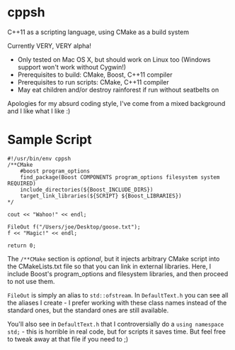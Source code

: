 cppsh
=====

C++11 as a scripting language, using CMake as a build system

Currently VERY, VERY alpha!

* Only tested on Mac OS X, but should work on Linux too (Windows support won't work without Cygwin!)
* Prerequisites to build: CMake, Boost, C++11 compiler
* Prerequisites to run scripts: CMake, C++11 compiler
* May eat children and/or destroy rainforest if run without seatbelts on

Apologies for my absurd coding style, I've come from a mixed background and I like what I like :)

Sample Script
=============

```
#!/usr/bin/env cppsh
/**CMake
	#boost program_options
	find_package(Boost COMPONENTS program_options filesystem system REQUIRED)
	include_directories(${Boost_INCLUDE_DIRS})
	target_link_libraries(${SCRIPT} ${Boost_LIBRARIES})	
*/

cout << "Wahoo!" << endl;

FileOut f("/Users/joe/Desktop/goose.txt");
f << "Magic!" << endl;

return 0;
```

The `/**CMake` section is *optional*, but it injects arbitrary CMake script into the CMakeLists.txt file so that you can link in external libraries. Here, I include Boost's program_options and filesystem libraries, and then proceed to not use them.

`FileOut` is simply an alias to `std::ofstream`. In `DefaultText.h` you can see all the aliases I create - I prefer working with these class names instead of the standard ones, but the standard ones are still available. 

You'll also see in `DefaultText.h` that I controversially do a `using namespace std;` - this is horrible in real code, but for scripts it saves time. But feel free to tweak away at that file if you need to ;)
